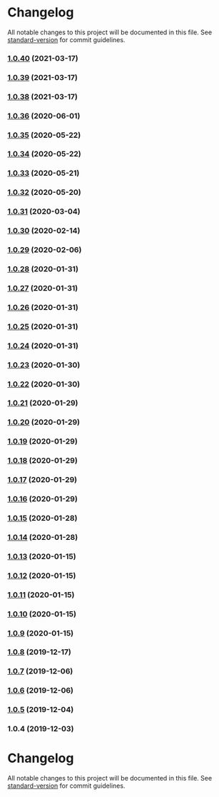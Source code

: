 # Changelog

All notable changes to this project will be documented in this file. See [standard-version](https://github.com/conventional-changelog/standard-version) for commit guidelines.

### [1.0.40](https://github.com/sologenic/sologenic-xrpl-stream-js/compare/v1.0.39...v1.0.40) (2021-03-17)



### [1.0.39](https://github.com/sologenic/sologenic-xrpl-stream-js/compare/v1.0.38...v1.0.39) (2021-03-17)



### [1.0.38](https://github.com/sologenic/sologenic-xrpl-stream-js/compare/v1.0.36...v1.0.38) (2021-03-17)



### [1.0.36](https://github.com/sologenic/sologenic-xrpl-stream-js/compare/v1.0.35...v1.0.36) (2020-06-01)



### [1.0.35](https://github.com/sologenic/sologenic-xrpl-stream-js/compare/v1.0.34...v1.0.35) (2020-05-22)



### [1.0.34](https://github.com/sologenic/sologenic-xrpl-stream-js/compare/v1.0.33...v1.0.34) (2020-05-22)



### [1.0.33](https://github.com/sologenic/sologenic-xrpl-stream-js/compare/v1.0.32...v1.0.33) (2020-05-21)



### [1.0.32](https://github.com/sologenic/sologenic-xrpl-stream-js/compare/v1.0.31...v1.0.32) (2020-05-20)



### [1.0.31](https://github.com/sologenic/sologenic-xrpl-stream-js/compare/v1.0.30...v1.0.31) (2020-03-04)



### [1.0.30](https://github.com/sologenic/sologenic-xrpl-stream-js/compare/v1.0.29...v1.0.30) (2020-02-14)



### [1.0.29](https://github.com/sologenic/sologenic-xrpl-stream-js/compare/v1.0.28...v1.0.29) (2020-02-06)



### [1.0.28](https://github.com/sologenic/sologenic-xrpl-stream-js/compare/v1.0.27...v1.0.28) (2020-01-31)



### [1.0.27](https://github.com/sologenic/sologenic-xrpl-stream-js/compare/v1.0.26...v1.0.27) (2020-01-31)



### [1.0.26](https://github.com/sologenic/sologenic-xrpl-stream-js/compare/v1.0.25...v1.0.26) (2020-01-31)



### [1.0.25](https://github.com/sologenic/sologenic-xrpl-stream-js/compare/v1.0.24...v1.0.25) (2020-01-31)



### [1.0.24](https://github.com/sologenic/sologenic-xrpl-stream-js/compare/v1.0.23...v1.0.24) (2020-01-31)



### [1.0.23](https://github.com/sologenic/sologenic-xrpl-stream-js/compare/v1.0.22...v1.0.23) (2020-01-30)



### [1.0.22](https://github.com/sologenic/sologenic-xrpl-stream-js/compare/v1.0.21...v1.0.22) (2020-01-30)



### [1.0.21](https://github.com/sologenic/sologenic-xrpl-stream-js/compare/v1.0.20...v1.0.21) (2020-01-29)



### [1.0.20](https://github.com/sologenic/sologenic-xrpl-stream-js/compare/v1.0.19...v1.0.20) (2020-01-29)



### [1.0.19](https://github.com/sologenic/sologenic-xrpl-stream-js/compare/v1.0.18...v1.0.19) (2020-01-29)



### [1.0.18](https://github.com/sologenic/sologenic-xrpl-stream-js/compare/v1.0.17...v1.0.18) (2020-01-29)



### [1.0.17](https://github.com/sologenic/sologenic-xrpl-stream-js/compare/v1.0.16...v1.0.17) (2020-01-29)



### [1.0.16](https://github.com/sologenic/sologenic-xrpl-stream-js/compare/v1.0.15...v1.0.16) (2020-01-29)



### [1.0.15](https://github.com/sologenic/sologenic-xrpl-stream-js/compare/v1.0.14...v1.0.15) (2020-01-28)



### [1.0.14](https://github.com/sologenic/sologenic-xrpl-stream-js/compare/v1.0.13...v1.0.14) (2020-01-28)



### [1.0.13](https://github.com/sologenic/sologenic-xrpl-stream-js/compare/v1.0.12...v1.0.13) (2020-01-15)



### [1.0.12](https://github.com/sologenic/sologenic-xrpl-stream-js/compare/v1.0.11...v1.0.12) (2020-01-15)



### [1.0.11](https://github.com/sologenic/sologenic-xrpl-stream-js/compare/v1.0.10...v1.0.11) (2020-01-15)



### [1.0.10](https://github.com/sologenic/sologenic-xrpl-stream-js/compare/v1.0.9...v1.0.10) (2020-01-15)



### [1.0.9](https://github.com/sologenic/sologenic-xrpl-stream-js/compare/v1.0.8...v1.0.9) (2020-01-15)



### [1.0.8](https://github.com/sologenic/sologenic-xrpl-stream-js/compare/v1.0.7...v1.0.8) (2019-12-17)



### [1.0.7](https://github.com/sologenic/sologenic-xrpl-stream-js/compare/v1.0.6...v1.0.7) (2019-12-06)



### [1.0.6](https://github.com/sologenic/sologenic-xrpl-stream-js/compare/v1.0.5...v1.0.6) (2019-12-06)



### [1.0.5](https://github.com/sologenic/sologenic-xrpl-stream-js/compare/v1.0.4...v1.0.5) (2019-12-04)



### 1.0.4 (2019-12-03)



# Changelog

All notable changes to this project will be documented in this file. See [standard-version](https://github.com/conventional-changelog/standard-version) for commit guidelines.
